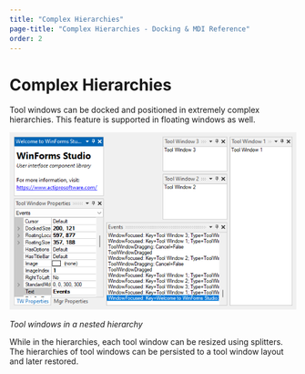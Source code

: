 ```yaml
---
title: "Complex Hierarchies"
page-title: "Complex Hierarchies - Docking & MDI Reference"
order: 2
---
```

# Complex Hierarchies

Tool windows can be docked and positioned in extremely complex hierarchies.  This feature is supported in floating windows as well.

![Screenshot](images/dock-controls-complex-hierarchies.png)

*Tool windows in a nested hierarchy*

While in the hierarchies, each tool window can be resized using splitters.  The hierarchies of tool windows can be persisted to a tool window layout and later restored.
